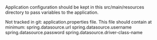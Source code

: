 Application configuration should be kept in this src/main/resources directory to pass variables to the application.

Not tracked in git: application.properties file.  This file should contain at minimum:
spring.datasource.url
spring.datasource.username
spring.datasource.password
spring.datasource.driver-class-name